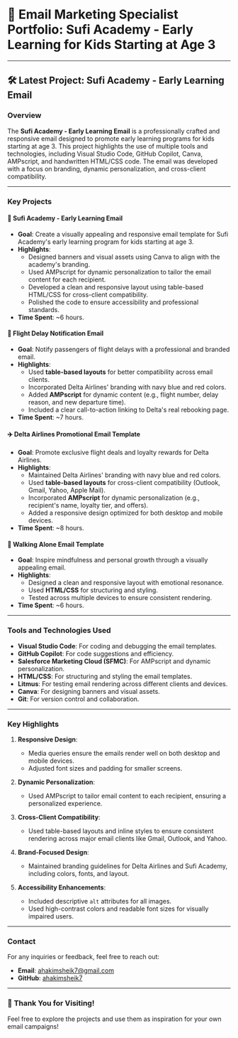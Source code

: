 # 🌟 Email Marketing Specialist Portfolio: Sufi Academy - Early Learning for Kids Starting at Age 3

---

## 🛠️ Latest Project: Sufi Academy - Early Learning Email

### **Overview**
The **Sufi Academy - Early Learning Email** is a professionally crafted and responsive email designed to promote early learning programs for kids starting at age 3. This project highlights the use of multiple tools and technologies, including Visual Studio Code, GitHub Copilot, Canva, AMPscript, and handwritten HTML/CSS code. The email was developed with a focus on branding, dynamic personalization, and cross-client compatibility.

---

### **Key Projects**

#### 🌟 **Sufi Academy - Early Learning Email**
- **Goal**: Create a visually appealing and responsive email template for Sufi Academy's early learning program for kids starting at age 3.
- **Highlights**:
  - Designed banners and visual assets using Canva to align with the academy's branding.
  - Used AMPscript for dynamic personalization to tailor the email content for each recipient.
  - Developed a clean and responsive layout using table-based HTML/CSS for cross-client compatibility.
  - Polished the code to ensure accessibility and professional standards.
- **Time Spent**: ~6 hours.

#### 🛫 **Flight Delay Notification Email**
- **Goal**: Notify passengers of flight delays with a professional and branded email.
- **Highlights**:
  - Used **table-based layouts** for better compatibility across email clients.
  - Incorporated Delta Airlines' branding with navy blue and red colors.
  - Added **AMPscript** for dynamic content (e.g., flight number, delay reason, and new departure time).
  - Included a clear call-to-action linking to Delta's real rebooking page.
- **Time Spent**: ~7 hours.

#### ✈️ **Delta Airlines Promotional Email Template**
- **Goal**: Promote exclusive flight deals and loyalty rewards for Delta Airlines.
- **Highlights**:
  - Maintained Delta Airlines' branding with navy blue and red colors.
  - Used **table-based layouts** for cross-client compatibility (Outlook, Gmail, Yahoo, Apple Mail).
  - Incorporated **AMPscript** for dynamic personalization (e.g., recipient's name, loyalty tier, and offers).
  - Added a responsive design optimized for both desktop and mobile devices.
- **Time Spent**: ~8 hours.

#### 🌿 **Walking Alone Email Template**
- **Goal**: Inspire mindfulness and personal growth through a visually appealing email.
- **Highlights**:
  - Designed a clean and responsive layout with emotional resonance.
  - Used **HTML/CSS** for structuring and styling.
  - Tested across multiple devices to ensure consistent rendering.
- **Time Spent**: ~6 hours.

---

### **Tools and Technologies Used**
- **Visual Studio Code**: For coding and debugging the email templates.
- **GitHub Copilot**: For code suggestions and efficiency.
- **Salesforce Marketing Cloud (SFMC)**: For AMPscript and dynamic personalization.
- **HTML/CSS**: For structuring and styling the email templates.
- **Litmus**: For testing email rendering across different clients and devices.
- **Canva**: For designing banners and visual assets.
- **Git**: For version control and collaboration.

---

### **Key Highlights**
1. **Responsive Design**:
   - Media queries ensure the emails render well on both desktop and mobile devices.
   - Adjusted font sizes and padding for smaller screens.

2. **Dynamic Personalization**:
   - Used AMPscript to tailor email content to each recipient, ensuring a personalized experience.

3. **Cross-Client Compatibility**:
   - Used table-based layouts and inline styles to ensure consistent rendering across major email clients like Gmail, Outlook, and Yahoo.

4. **Brand-Focused Design**:
   - Maintained branding guidelines for Delta Airlines and Sufi Academy, including colors, fonts, and layout.

5. **Accessibility Enhancements**:
   - Included descriptive `alt` attributes for all images.
   - Used high-contrast colors and readable font sizes for visually impaired users.

---

### **Contact**
For any inquiries or feedback, feel free to reach out:
- **Email**: ahakimsheik7@gmail.com
- **GitHub**: [ahakimsheik7](https://github.com/ahakimsheik7)

---

### 🚀 **Thank You for Visiting!**
Feel free to explore the projects and use them as inspiration for your own email campaigns!





